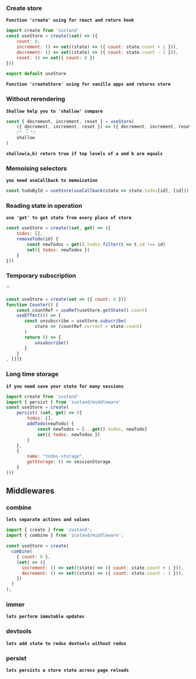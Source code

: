 ### Create store
**`Function 'create' using for react and return hook`**
```javascript
import create from 'zustand'
const useStore = create((set) => ({
	count: 0,
	increment: () => set((state) => ({ count: state.count + 1 })),
	decrement: () => set((state) => ({ count: state.count - 1 })),
	reset: () => set({ count: 0 })
}))

export default useStore
```
**`Function 'createStore' using for vanilla apps and returns store`**
### Without rerendering
**`Shallow help you to 'shallow' compare`**
```javascript
const { decrement, increment, reset } = useStore(
	({ decrement, increment, reset }) => ({ decrement, increment, reset }),
	/* 👇 */
	shallow 
)
```
**`shallow(a,b) return true if top levels of a and b are equals`**

### Memoising selectors
**`you need useCallback to memoization`**
```javascript
const todoById = useStore(useCallback(state => state.todos[id], [id]))
```

### Reading state in operation
**`use 'get' to get state from every place of store`**
```javascript
const useStore = create((set, get) => ({
	todos: [],
	removeTodo(id) {
		const newTodos = get().todos.filter(t => t.id !== id)
		set({ todos: newTodos })
	}
}))
```

### Temporary subscription
**``**
```javascript
const useStore = create(set => ({ count: 0 }))
function Counter() {
	const countRef = useRef(useStore.getState().count)
	useEffect(() => {
	   const unsubscribe = useStore.subscribe(
		   state => (countRef.current = state.count)   
       )
	   return () => {     
		   unsubscribe()
	   }
	}
, [])}
```

### Long time storage
**`if you need save your state for many sessions`**
```javascript
import create from 'zustand'
import { persist } from 'zustand/middleware'
const useStore = create(
	persist( (set, get) => ({   
		todos: [],   
		addTodo(newTodo) {     
			const newTodos = [...get().todos, newTodo]     
			set({ todos: newTodos })   
		}
	},
	{
		name: "todos-storage",
		getStorage: () => sessionStorage
	}
)))
```

## Middlewares
### combine
**`lets separate actions and values`**

```javascript
import { create } from 'zustand';
import { combine } from 'zustand/middleware';

const useStore = create(
  combine(
    { count: 0 },
    (set) => ({
      increment: () => set((state) => ({ count: state.count + 1 })),
      decrement: () => set((state) => ({ count: state.count - 1 })),
    })
  )
);
```

### immer
**`lets perform immutable updates`**

### devtools
**`lets add state to redux devtools without redux`**

### persist
**`lets persists a store state across page reloads`**

